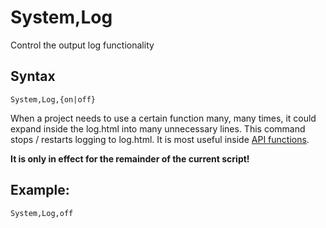 # System,Log #
Control the output log functionality
## Syntax ##
```
System,Log,{on|off}
```
When a project needs to use a certain function many, many times, it could expand inside the log.html into many unnecessary lines. This command stops / restarts logging to log.html.  It is most useful inside [API functions](wbcommonapi.md).

**It is only in effect for the remainder of the current script!**

## Example: ##
```
System,Log,off
```